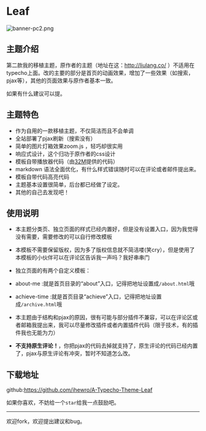 ﻿# Leaf 

![banner-pc2.png](http://www.ihewro.com/usr/uploads/2016/10/3724551346.png)


## 主题介绍

第二款我的移植主题，原作者的主题（地址在这：http://liulang.co/ ）不适用在typecho上面。改的主要的部分是首页的动画效果，增加了一些效果（如搜索，pjax等），其他的页面效果与原作者基本一致。

如果有什么建议可以提。

## 主题特色

* 作为自用的一款移植主题，不仅简洁而且不会单调
* 全站部署了pjax刷新（搜索没有）
* 简单的图片灯箱效果zoom.js ，轻巧却很实用
* 响应式设计，这个归功于原作者的css设计
* 模板自带播放器代码（由[32M](https://32mb.space/)提供的代码）
* markdown 语法全面优化，有什么样式错误随时可以在评论或者邮件提出来。
* 模板自带代码高亮代码
* 主题基本设置很简单，后台都已经做了设定。
* 其他的自己去发现吧！



## 使用说明

* 本主题分类页、独立页面的样式已经内置好，但是没有设置入口，因为我觉得没有需要，需要修改的可以自行修改模板
* 本模板不需要保留版权，因为多了版权信息就不简洁喽(笑cry），但是使用了本模板的小伙伴可以在评论区告诉我一声吗？我好串串门
* 独立页面的有两个自定义模板：
 * about-me :就是首页目录的“about”入口，记得把地址设置成`/about.html`哦
 * achieve-time :就是首页目录“achieve”入口，记得把地址设置成`/archive.html`哦
 
* 本主题由于结构和pjax的原因，很有可能与部分插件不兼容，可以在评论区或者邮箱我提出来，我可以尽量修改插件或者内置插件代码（限于技术，有的插件我也无能为力）

* **不支持原生评论！**，你把pjax的代码去掉就支持了，原生评论的代码已经内置了，pjax与原生评论有冲突，暂时不知道怎么改。
## 下载地址

github:<https://github.com/ihewro/A-Typecho-Theme-Leaf>

如果你喜欢，不妨给一个`star`给我一点鼓励吧。

---

欢迎fork，欢迎提出建议和bug。


